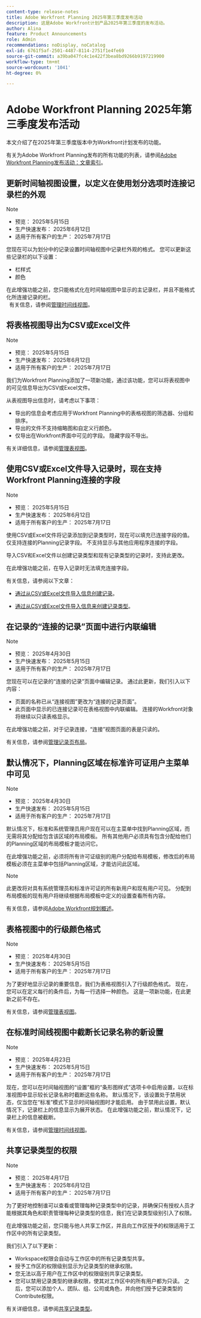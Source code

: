 ```yaml
---
content-type: release-notes
title: Adobe Workfront Planning 2025年第三季度发布活动
description: 这是Adobe Workfront计划产品2025年第三季度的发布活动。
author: Alina
feature: Product Announcements
role: Admin
recommendations: noDisplay, noCatalog
exl-id: 6761f5af-2501-4487-8114-2751f1e4fe69
source-git-commit: a39ba047fc4c1e422f3bea8bd9266b9197219900
workflow-type: tm+mt
source-wordcount: '1041'
ht-degree: 0%

---
```


# Adobe Workfront Planning 2025年第三季度发布活动

本文介绍了在2025年第三季度版本中为Workfront计划发布的功能。

<!--keep the sentence below for all future quarterly release pages-->

有关为Adobe Workfront Planning发布的所有功能的列表，请参阅[Adobe Workfront Planning发布活动：文章索引](/help/quicksilver/product-announcements/product-releases/planning-release-activity/planning-release-activity-article-index.md)。

## 更新时间轴视图设置，以定义在使用划分选项时连接记录栏的外观

>[!NOTE]
>
>* 预览： 2025年5月15日
>* 生产快速发布： 2025年6月12日
>* 适用于所有客户的生产： 2025年7月17日

您现在可以为划分中的记录设置时间轴视图中记录栏外观的格式。 您可以更新这些记录栏的以下设置：

* 栏样式
* 颜色

在此增强功能之前，您只能格式化在时间轴视图中显示的主记录栏，并且不能格式化所连接记录的栏。\
 
有关信息，请参阅[管理时间线视图](/help/quicksilver/planning/views/manage-the-timeline-view.md)。  

## 将表格视图导出为CSV或Excel文件 

>[!NOTE]
>
>* 预览： 2025年5月15日
>* 生产快速发布： 2025年6月12日
>* 适用于所有客户的生产： 2025年7月17日

我们为Workfront Planning添加了一项新功能，通过该功能，您可以将表视图中的可见信息导出为CSV或Excel文件。  

从表视图导出信息时，请考虑以下事项：  

* 导出的信息会考虑应用于Workfront Planning中的表格视图的筛选器、分组和排序。
* 导出的文件不支持缩略图和自定义行颜色。  
* 仅导出在Workfront界面中可见的字段。 隐藏字段不导出。  

有关详细信息，请参阅[管理表视图](/help/quicksilver/planning/views/manage-the-table-view.md)。 

## 使用CSV或Excel文件导入记录时，现在支持Workfront Planning连接的字段

>[!NOTE]
>
>* 预览： 2025年5月15日
>* 生产快速发布： 2025年6月12日
>* 适用于所有客户的生产： 2025年7月17日

使用CSV或Excel文件将记录添加到记录类型时，现在可以填充已连接字段的值。  仅支持连接的Planning记录字段。 不支持显示与其他应用程序连接的字段。

导入CSV和Excel文件以创建记录类型和现有记录类型的记录时，支持此更改。

在此增强功能之前，在导入记录时无法填充连接字段。

有关信息，请参阅以下文章：

* [通过从CSV或Excel文件导入信息创建记录](/help/quicksilver/planning/records/import-file-to-create-records.md)。

* [通过从CSV或Excel文件导入信息来创建记录类型](/help/quicksilver/planning/architecture/import-file-to-create-record-types.md)。

## 在记录的“连接的记录”页面中进行内联编辑

>[!NOTE]
>
>* 预览： 2025年4月30日
>* 生产快速发布： 2025年5月15日
>* 适用于所有客户的生产： 2025年7月17日

您现在可以在记录的“连接的记录”页面中编辑记录。 通过此更新，我们引入以下内容：

* 页面的名称已从“连接视图”更改为“连接的记录页面”。
* 此页面中显示的已连接记录可在表格视图中内联编辑。 连接的Workfront对象将继续以只读表格显示。

在此增强功能之前，对于记录连接，“连接”视图页面的表是只读的。

有关信息，请参阅[管理记录页布局](/help/quicksilver/planning/records/manage-the-record-page.md)。

## 默认情况下，Planning区域在标准许可证用户主菜单中可见

>[!NOTE]
>
>* 预览： 2025年4月30日
>* 生产快速发布： 2025年5月15日
>* 适用于所有客户的生产： 2025年7月17日

默认情况下，标准和系统管理员用户现在可以在主菜单中找到Planning区域，而无需将其分配给包含该区域的布局模板。 所有其他用户必须具有包含分配给他们的Planning区域的布局模板才能访问它。

在此增强功能之前，必须将所有许可证级别的用户分配给布局模板，修改后的布局模板必须在主菜单中包括Planning区域，才能访问此区域。

>[!NOTE]
>
>此更改将对具有系统管理员和标准许可证的所有新用户和现有用户可见。
>分配到布局模板的现有用户将继续根据布局模板中定义的设置查看所有内容。

有关信息，请参阅[Adobe Workfront规划概述](/help/quicksilver/planning/access/access-overview.md)。

## 表格视图中的行级颜色格式

>[!NOTE]
>
>* 预览： 2025年4月30日
>* 生产快速发布： 2025年5月15日
>* 适用于所有客户的生产： 2025年7月17日

为了更好地显示记录的重要信息，我们为表格视图引入了行级颜色格式。 现在，您可以在定义每行的条件后，为每一行选择一种颜色。  这是一项新功能，在此更新之前不存在。

有关信息，请参阅[管理表视图](/help/quicksilver/planning/views/manage-the-table-view.md)。

## 在标准时间线视图中截断长记录名称的新设置

>[!NOTE]
>
>* 预览： 2025年4月23日
>* 生产快速发布： 2025年5月15日
>* 适用于所有客户的生产： 2025年7月17日

现在，您可以在时间轴视图的“设置”框的“条形图样式”选项卡中启用设置，以在标准视图中显示较长记录名称时截断这些名称。 默认情况下，该设置处于禁用状态，仅当您在“标准”模式下显示时间轴视图时才能启用。 由于禁用此设置，默认情况下，记录栏上的信息显示为展开状态。 在此增强功能之前，默认情况下，记录栏上的信息被截断。

有关信息，请参阅[管理时间线视图](/help/quicksilver/planning/views/manage-the-timeline-view.md)。

## 共享记录类型的权限


>[!NOTE]
>
>* 预览： 2025年4月17日
>* 生产快速发布： 2025年6月12日
>* 适用于所有客户的生产： 2025年7月17日

为了更好地控制谁可以查看或管理每种记录类型中的记录，并确保只有授权人员才能根据其角色和职责管理每种记录类型的信息，我们在记录类型级别引入了权限。

在此增强功能之前，您只能与他人共享工作区，并且向工作区授予的权限适用于工作区中的所有记录类型。

我们引入了以下更新：

* Workspace权限会自动与工作区中的所有记录类型共享。
* 授予工作区的权限级别显示为记录类型的继承权限。
* 您无法以高于用户在工作区中的权限级别共享记录类型。
* 您可以禁用记录类型的继承权限，使其对工作区中的所有用户都为只读。 之后，您可以添加个人、团队、组、公司或角色，并向他们授予记录类型的Contribute权限。

有关详细信息，请参阅[共享记录类型](/help/quicksilver/planning/access/share-record-types.md)。


